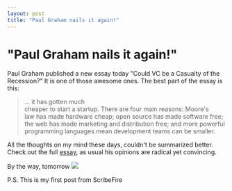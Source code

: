 ```yaml
---
layout: post
title: "Paul Graham nails it again!"
---
```

"Paul Graham nails it again!"
===
Paul Graham published a new essay today "Could VC be a Casualty of the Recession?" It is one of those awesome ones. The best part of the essay is this:  

> ... it has gotten much  
> cheaper to start a startup. There are four main reasons: Moore's  
> law has made hardware cheap; open source has made software free;  
> the web has made marketing and distribution free; and more powerful  
> programming languages mean development teams can be smaller.  
> 

All the thoughts on my mind these days, couldn't be summarized better. Check out the full [essay][0], as usual his opinions are radical yet convincing.  
  
By the way, tomorrow ![](http://stompbox.typepad.com/photos/uncategorized/2008/08/31/goingtoweb.png)  
  
P.S. This is my first post from ScribeFire  


[0]: http://www.paulgraham.com/divergence.html
